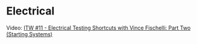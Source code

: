 # Electrical
Video: [ITW #11 - Electrical Testing Shortcuts with Vince Fischelli: Part Two (Starting Systems)](https://youtu.be/EDciaypL8Vw)
